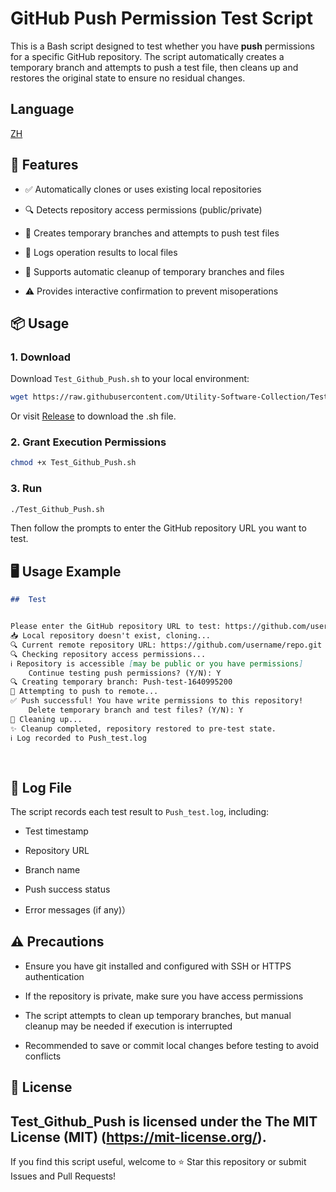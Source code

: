 # GitHub Push Permission Test Script

This is a Bash script designed to test whether you have **push** permissions for a specific GitHub repository. The script automatically creates a temporary branch and attempts to push a test file, then cleans up and restores the original state to ensure no residual changes.

## Language
  [ZH](https://github.com/Utility-Software-Collection/Test_Github_Push/blob/main/README.md)

## 🚀 Features

- ✅ Automatically clones or uses existing local repositories

- 🔍 Detects repository access permissions (public/private)

- 🧪 Creates temporary branches and attempts to push test files

- 📝 Logs operation results to local files

- 🧹 Supports automatic cleanup of temporary branches and files

- ⚠️ Provides interactive confirmation to prevent misoperations

## 📦 Usage

### 1. Download

Download `Test_Github_Push.sh` to your local environment:

```bash
wget https://raw.githubusercontent.com/Utility-Software-Collection/Test_Github_Push/main/Test_Github_Push.sh
```
Or visit [Release](https://github.com/Utility-Software-Collection/Test_Github_Push/releases/) to download the .sh file.

### 2. Grant Execution Permissions

```bash
chmod +x Test_Github_Push.sh
```

### 3. Run
```bash
./Test_Github_Push.sh
```
Then follow the prompts to enter the GitHub repository URL you want to test.

## 🖥️ Usage Example

```markdown
##  Test


Please enter the GitHub repository URL to test: https://github.com/username/repo.git
📥 Local repository doesn't exist, cloning...
🔍 Current remote repository URL: https://github.com/username/repo.git
🔍 Checking repository access permissions...
ℹ️ Repository is accessible [may be public or you have permissions]
    Continue testing push permissions? (Y/N): Y
🔍 Creating temporary branch: Push-test-1640995200
🚀 Attempting to push to remote...
✅ Push successful! You have write permissions to this repository!
    Delete temporary branch and test files? (Y/N): Y
🧹 Cleaning up...
✨ Cleanup completed, repository restored to pre-test state.
ℹ️ Log recorded to Push_test.log
 
 
```

## 📄 Log File

The script records each test result to `Push_test.log`, including:

- Test timestamp

- Repository URL

- Branch name

- Push success status

- Error messages (if any)）

## ⚠️ Precautions

- Ensure you have git installed and configured with SSH or HTTPS authentication

- If the repository is private, make sure you have access permissions

- The script attempts to clean up temporary branches, but manual cleanup may be needed if execution is interrupted

- Recommended to save or commit local changes before testing to avoid conflicts

## 📜 License
Test_Github_Push is licensed under the **The MIT License (MIT)** (https://mit-license.org/).
---
If you find this script useful, welcome to ⭐ Star this repository or submit Issues and Pull Requests!
